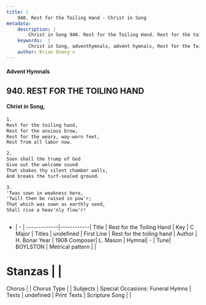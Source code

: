 ```yaml
---
title: |
    940. Rest for the Toiling Hand - Christ in Song
metadata:
    description: |
        Christ in Song 940. Rest for the Toiling Hand. Rest for the toiling hand, Rest for the anxious brow, Rest for the weary, way-worn feet, Rest from all labor now.
    keywords:  |
        Christ in Song, adventhymnals, advent hymnals, Rest for the Toiling Hand, Rest for the toiling hand. 
    author: Brian Onang'o
---
```


#### Advent Hymnals
## 940. REST FOR THE TOILING HAND
####  Christ in Song,

```txt
1.
Rest for the toiling hand,
Rest for the anxious brow,
Rest for the weary, way-worn feet,
Rest from all labor now.

2.
Soon shall the trump of God
Give out the welcome sound
That shakes thy silent chamber walls,
And breaks the turf-sealed ground.

3.
'Twas sown in weakness here,
'Twill then be raised in pow'r;
That which was sown as earthly seed,
Shall rise a heav'nly flow'r!



```

- |   -  |
-------------|------------|
Title | Rest for the Toiling Hand |
Key | C Major |
Titles | undefined |
First Line | Rest for the toiling hand |
Author | H. Bonar
Year | 1908
Composer| L. Mason |
Hymnal|  - |
Tune| BOYLSTON |
Metrical pattern | |
# Stanzas |  |
Chorus |  |
Chorus Type |  |
Subjects | Special Occasions: Funeral Hymns |
Texts | undefined |
Print Texts | 
Scripture Song |  |
    
